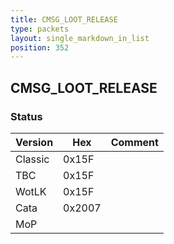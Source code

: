 ```yaml
---
title: CMSG_LOOT_RELEASE
type: packets
layout: single_markdown_in_list
position: 352
---
```


## CMSG_LOOT_RELEASE

### Status

Version    | Hex        | Comment
---------- | ---------- | ---------- 
Classic    | 0x15F      |
TBC        | 0x15F      |
WotLK      | 0x15F      |
Cata       | 0x2007     |
MoP        |            |

